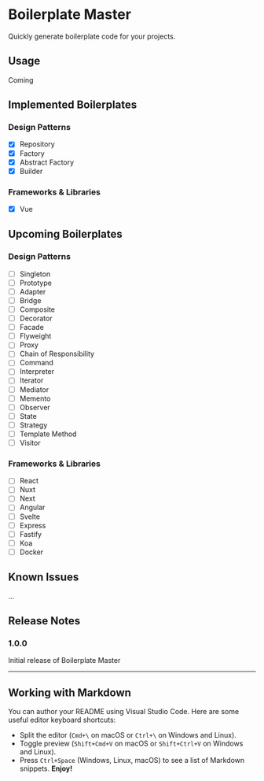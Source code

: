 # Boilerplate Master

Quickly generate boilerplate code for your projects.

## Usage

Coming

## Implemented Boilerplates

### Design Patterns

- [x] Repository
- [x] Factory
- [x] Abstract Factory
- [x] Builder

### Frameworks & Libraries

- [x] Vue

## Upcoming Boilerplates

### Design Patterns

- [ ] Singleton
- [ ] Prototype
- [ ] Adapter
- [ ] Bridge
- [ ] Composite
- [ ] Decorator
- [ ] Facade
- [ ] Flyweight
- [ ] Proxy
- [ ] Chain of Responsibility
- [ ] Command
- [ ] Interpreter
- [ ] Iterator
- [ ] Mediator
- [ ] Memento
- [ ] Observer
- [ ] State
- [ ] Strategy
- [ ] Template Method
- [ ] Visitor

### Frameworks & Libraries

- [ ] React
- [ ] Nuxt
- [ ] Next
- [ ] Angular
- [ ] Svelte
- [ ] Express
- [ ] Fastify
- [ ] Koa
- [ ] Docker

## Known Issues

...

## Release Notes

### 1.0.0

Initial release of Boilerplate Master

---

## Working with Markdown

You can author your README using Visual Studio Code. Here are some useful editor keyboard shortcuts:

- Split the editor (`Cmd+\` on macOS or `Ctrl+\` on Windows and Linux).
- Toggle preview (`Shift+Cmd+V` on macOS or `Shift+Ctrl+V` on Windows and Linux).
- Press `Ctrl+Space` (Windows, Linux, macOS) to see a list of Markdown snippets.
  **Enjoy!**
